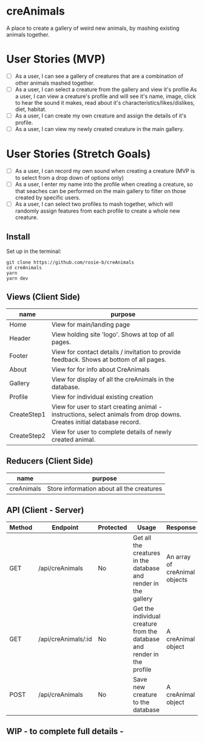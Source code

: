 # creAnimals

A place to create a gallery of weird new animals, by mashing existing animals together.

# User Stories (MVP)
- [ ] As a user, I can see a gallery of creatures that are a combination of other animals mashed together. 
- [ ] As a user, I can select a creature from the gallery and view it's profile As a user, I can view a creature's profile and will see it's name, image, click to hear the sound it makes, read about it's characteristics/likes/dislikes, diet, habitat. 
- [ ] As a user, I can create my own creature and assign the details of it's profile. 
- [ ] As a user, I can view my newly created creature in the main gallery.

# User Stories (Stretch Goals)
- [ ] As a user, I can record my own sound when creating a creature (MVP is to select from a drop down of options only) 
- [ ] As a user, I enter my name into the profile when creating a creature, so that seaches can be performed on the main gallery to filter on those created by specific users. 
- [ ] As a user, I can select two profiles to mash together, which will randomly assign features from each profile to create a whole new creature.

## Install
Set up in the terminal:
```shell
git clone https://github.com/rosie-b/creAnimals
cd creAnimals
yarn
yarn dev
```
## Views (Client Side)
  | name | purpose |
  | --- | --- |
  | Home | View for main/landing page |
  | Header | View holding site 'logo'. Shows at top of all pages. |
  | Footer | View for contact details / invitation to provide feedback. Shows at bottom of all pages. |
  | About | View for for info about CreAnimals |
  | Gallery | View for display of all the creAnimals in the database. |
  | Profile | View for individual existing creation |
  | CreateStep1 | View for user to start creating animal - instructions, select animals from drop downs. Creates initial database record. |  
  | CreateStep2 | View for user to complete details of newly created animal. |
   
## Reducers (Client Side)

  | name | purpose |
  | --- | --- |
  | creAnimals | Store information about all the creatures |

## API (Client - Server)

| Method | Endpoint | Protected | Usage | Response |
| --- | --- | --- | --- | --- |
| GET | /api/creAnimals | No | Get all the creatures in the database and render in the gallery | An array of creAnimal objects |
| GET | /api/creAnimals/:id | No | Get the individual creature from the database and render in the profile | A creAnimal object |
| POST | /api/creAnimals | No | Save new creature to the database | A creAnimal object |

## WIP - to complete full details -
